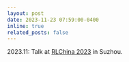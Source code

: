 ```yaml
---
layout: post
date: 2023-11-23 07:59:00-0400
inline: true
related_posts: false
---
```


2023.11: Talk at [RLChina 2023](http://rlchina.org/rlchina_2023/Workshop.html) in Suzhou.

